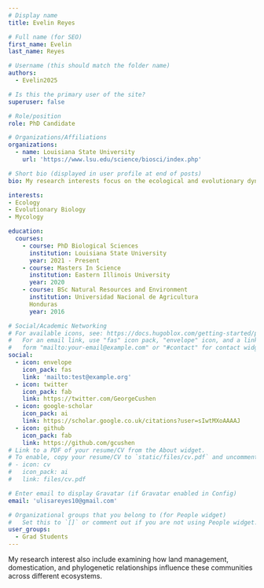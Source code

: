 ```yaml
---
# Display name
title: Evelin Reyes

# Full name (for SEO)
first_name: Evelin
last_name: Reyes

# Username (this should match the folder name)
authors:
  - Evelin2025

# Is this the primary user of the site?
superuser: false

# Role/position
role: PhD Candidate

# Organizations/Affiliations
organizations:
  - name: Louisiana State University
    url: 'https://www.lsu.edu/science/biosci/index.php'

# Short bio (displayed in user profile at end of posts)
bio: My research interests focus on the ecological and evolutionary dynamics of fungal communities.

interests:
- Ecology
- Evolutionary Biology
- Mycology

education:
  courses:
    - course: PhD Biological Sciences
      institution: Louisiana State University
      year: 2021 - Present
    - course: Masters In Science 
      institution: Eastern Illinois University
      year: 2020
    - course: BSc Natural Resources and Environment 
      institution: Universidad Nacional de Agricultura 
      Honduras
      year: 2016

# Social/Academic Networking
# For available icons, see: https://docs.hugoblox.com/getting-started/page-builder/#icons
#   For an email link, use "fas" icon pack, "envelope" icon, and a link in the
#   form "mailto:your-email@example.com" or "#contact" for contact widget.
social:
  - icon: envelope
    icon_pack: fas
    link: 'mailto:test@example.org'
  - icon: twitter
    icon_pack: fab
    link: https://twitter.com/GeorgeCushen
  - icon: google-scholar
    icon_pack: ai
    link: https://scholar.google.co.uk/citations?user=sIwtMXoAAAAJ
  - icon: github
    icon_pack: fab
    link: https://github.com/gcushen
# Link to a PDF of your resume/CV from the About widget.
# To enable, copy your resume/CV to `static/files/cv.pdf` and uncomment the lines below.
# - icon: cv
#   icon_pack: ai
#   link: files/cv.pdf

# Enter email to display Gravatar (if Gravatar enabled in Config)
email: 'ulisareyes10@gmail.com'

# Organizational groups that you belong to (for People widget)
#   Set this to `[]` or comment out if you are not using People widget.
user_groups:
  - Grad Students
---
```


My research interest also include examining how land management, domestication, and phylogenetic relationships influence these communities across different ecosystems.